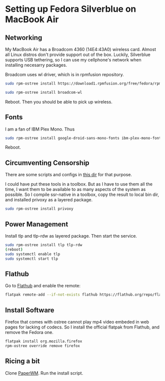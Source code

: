 # Setting up Fedora Silverblue on MacBook Air

## Networking

My MacBook Air has a Broadcom 4360 (14E4:43A0) wireless card. Almost all
Linux distros don't provide support out of the box. Luckily, Silverblue
supports USB tethering, so I can use my cellphone's network when
installing necesarry packages.

Broadcom uses wl driver, which is in rpmfusion repository.

```sh
sudo rpm-ostree install https://download1.rpmfusion.org/free/fedora/rpmfusion-free-release-$(rpm -E %fedora).noarch.rpm https://download1.rpmfusion.org/nonfree/fedora/rpmfusion-nonfree-release-$(rpm -E %fedora).noarch.rpm
```

```sh
sudo rpm-ostree install broadcom-wl
```

Reboot. Then you should be able to pick up wireless.

## Fonts

I am a fan of IBM Plex Mono. Thus

```sh
sudo rpm-ostree install google-droid-sans-mono-fonts ibm-plex-mono-fonts
```

Reboot.

## Circumventing Censorship

There are some scripts and configs in [this dir](fsb-ss) for that
purpose.

I could have put these tools in a toolbox. But as I have to use them all
the time, I want them to be available to as many aspects of the system
as possible. So I compile ssr-native in a toolbox, copy the result to
local bin dir, and installed privoxy as a layered package.

```sh
sudo rpm-ostree install privoxy
```

## Power Management

Install tlp and tlp-rdw as layered package. Then start the service.

```sh
sudo rpm-ostree install tlp tlp-rdw
(reboot)
sudo systemctl enable tlp
sudo systemctl start tlp
```

## Flathub

Go to [Flathub](https://flathub.org/home) and enable the remote:

```sh
flatpak remote-add --if-not-exists flathub https://flathub.org/repo/flathub.flatpakrepo
```

## Install Software

Firefox that comes with ostree cannot play mp4 video embeded in web pages for lacking of codecs. So I install the official flatpak from Flathub, and remove the Fedora one.

```sh
flatpak install org.mozilla.firefox
rpm-ostree override remove firefox
```

## Ricing a bit

Clone [PaperWM](https://github.com/paperwm/PaperWM.git). Run the install script.

